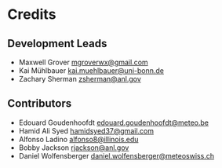 # Credits

## Development Leads

* Maxwell Grover <mgroverwx@gmail.com>
* Kai Mühlbauer <kai.muehlbauer@uni-bonn.de>
* Zachary Sherman <zsherman@anl.gov>

## Contributors

* Edouard Goudenhoofdt <edouard.goudenhoofdt@meteo.be>
* Hamid Ali Syed <hamidsyed37@gmail.com>
* Alfonso Ladino <alfonso8@illinois.edu>
* Bobby Jackson <rjackson@anl.gov>
* Daniel Wolfensberger <daniel.wolfensberger@meteoswiss.ch>
